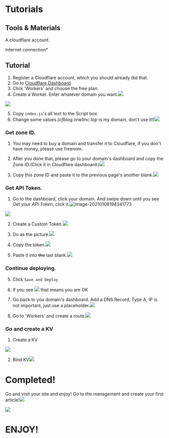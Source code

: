 # Tutorials

## Tools & Materials

A cloudflare account.

Internet connection*

## Tutorial

1. Register a Cloudflare account, which you should already did that.
2. Go to [Cloudflare Dashboard](https://dash.cloudflare.com)
3. Click 'Workers' and choose the free plan.
4. Create a Worker. Enter whatever domain you want.![](https://cdn.jsdelivr.net/gh/orange2008/IMGBED/assets/20210108192837.png)

![](https://cdn.jsdelivr.net/gh/orange2008/IMGBED/assets/20210108193006.png)

5. Copy `index.js`'s all text to the Script box.
6. Change some values.(_cfblog.orwtmc.top_ is my domain, don't use it!)![](https://cdn.jsdelivr.net/gh/orange2008/IMGBED/assets/20210108193625.png)

### Get zone ID.

1. You may need to buy a domain and transfer it to Cloudflare, if you don't have money, please use freenom.
2. After you done that, please go to your domain's dashboard and copy the Zone ID.(Click it in Cloudflare dashboard.)![](https://cdn.jsdelivr.net/gh/orange2008/IMGBED/assets/20210108193926.png)

3. Copy this zone ID and paste it to the previous page's another blank.![](https://cdn.jsdelivr.net/gh/orange2008/IMGBED/assets/20210108194120.png)

### Get API Token.

1. Go to the dashboard, click your domain. And swipe down until you see _Get your API Token_, click it.![image-20210108194341773](../../../AppData/Roaming/Typora/typora-user-images/image-20210108194341773.png)

![](https://cdn.jsdelivr.net/gh/orange2008/IMGBED/assets/20210108194424.png)

2. Create a Custom Token.![](https://cdn.jsdelivr.net/gh/orange2008/IMGBED/assets/20210108194514.png)

3. Do as the picture.![](https://cdn.jsdelivr.net/gh/orange2008/IMGBED/assets/20210108194704.png)

4. Copy the token.![](https://cdn.jsdelivr.net/gh/orange2008/IMGBED/assets/20210108194759.png)

5. Paste it into ~~the~~ last blank.![](https://cdn.jsdelivr.net/gh/orange2008/IMGBED/assets/20210108195002.png)

### Continue deploying.

5. Click `Save and Deploy`
6. If you see ![](https://cdn.jsdelivr.net/gh/orange2008/IMGBED/assets/20210108195119.png) that means you are OK
7. Go back to you domain's dashboard. Add a DNS Record, Type A, IP is not important, just use a placeholder.![](https://cdn.jsdelivr.net/gh/orange2008/IMGBED/assets/20210108195311.png)

8. Go to 'Workers' and create a route.![](https://cdn.jsdelivr.net/gh/orange2008/IMGBED/assets/20210108195431.png)

### Go and create a KV

1. Create a KV

![](https://cdn.jsdelivr.net/gh/orange2008/IMGBED/assets/20210108200012.png)

2. Bind KV![](https://cdn.jsdelivr.net/gh/orange2008/IMGBED/assets/20210108200204.png)

# Completed!

Go and visit your site and enjoy! Go to the management and create your first article!![](https://cdn.jsdelivr.net/gh/orange2008/IMGBED/assets/20210108200516.png)

![](https://cdn.jsdelivr.net/gh/orange2008/IMGBED/assets/20210108200633.png)







# ENJOY!